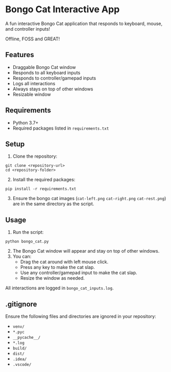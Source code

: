 # Bongo Cat Interactive App

A fun interactive Bongo Cat application that responds to keyboard, mouse, and controller inputs!

Offline, FOSS and GREAT!

## Features
- Draggable Bongo Cat window
- Responds to all keyboard inputs
- Responds to controller/gamepad inputs
- Logs all interactions
- Always stays on top of other windows
- Resizable window

## Requirements
- Python 3.7+
- Required packages listed in `requirements.txt`

## Setup
1. Clone the repository:
```
git clone <repository-url>
cd <repository-folder>
```

2. Install the required packages:
```
pip install -r requirements.txt
```

3. Ensure the bongo cat images (`cat-left.png` ` cat-right.png ` `cat-rest.png`) are in the same directory as the script.

## Usage
1. Run the script:
```
python bongo_cat.py
```

2. The Bongo Cat window will appear and stay on top of other windows.
3. You can:
   - Drag the cat around with left mouse click.
   - Press any key to make the cat slap.
   - Use any controller/gamepad input to make the cat slap.
   - Resize the window as needed.

All interactions are logged in `bongo_cat_inputs.log`.

## .gitignore
Ensure the following files and directories are ignored in your repository:
- `venv/`
- `*.pyc`
- `__pycache__/`
- `*.log`
- `build/`
- `dist/`
- `.idea/`
- `.vscode/`
